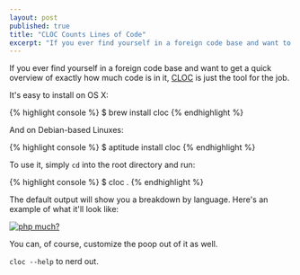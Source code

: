 ```yaml
---
layout: post
published: true
title: "CLOC Counts Lines of Code"
excerpt: "If you ever find yourself in a foreign code base and want to get a quick overview of how much code is in it, <code>cloc</code> is just the tool for the job."
---
```


If you ever find yourself in a foreign code base and want to get a quick overview of exactly how much code is in it, [CLOC][cloc] is just the tool for the job.

It's easy to install on OS X:

{% highlight console %}
$ brew install cloc
{% endhighlight %}

And on Debian-based Linuxes:

{% highlight console %}
$ aptitude install cloc
{% endhighlight %}

To use it, simply `cd` into the root directory and run:

{% highlight console %}
$ cloc .
{% endhighlight %}

The default output will show you a breakdown by language. Here's an example of what it'll look like:

[![php much?][cloc-redacted]][cloc]

You can, of course, customize the poop out of it as well.

`cloc --help` to nerd out.

[cloc]:http://cloc.sourceforge.net
[cloc-redacted]:http://jerodsanto.net/drop/cloc-redacted.png
